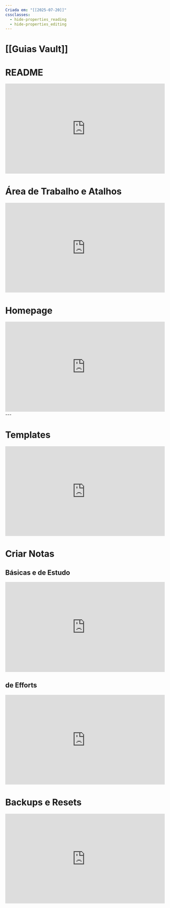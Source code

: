 ```yaml
---
Criada em: "[[2025-07-20]]"
cssclasses:
  - hide-properties_reading
  - hide-properties_editing
---
```

# [[Guias Vault]] 

# README

<div style="position: relative; padding-bottom: 56.25%; height: 0; overflow: hidden; max-width: 100%; background: #000;">
  <iframe 
    src="https://drive.google.com/file/d/196sZfeEeQWmvkzKLiA748BO9kAPo3Qth/preview" 
    frameborder="0" 
    allow="accelerometer; autoplay; clipboard-write; encrypted-media; gyroscope; picture-in-picture" 
    allowfullscreen 
    style="position: absolute; top:0; left: 0; width: 100%; height: 100%;">
  </iframe>
</div>

# Área de Trabalho  e Atalhos


<div style="position: relative; padding-bottom: 56.25%; height: 0; overflow: hidden; max-width: 100%; background: #000;">
  <iframe 
    src="https://drive.google.com/file/d/1bw1zqq6RVjpFt9mjcgamEaKdYqMe1-Ng/preview" 
    frameborder="0" 
    allow="accelerometer; autoplay; clipboard-write; encrypted-media; gyroscope; picture-in-picture" 
    allowfullscreen 
    style="position: absolute; top:0; left: 0; width: 100%; height: 100%;">
  </iframe>
</div>

# Homepage


<div style="position: relative; padding-bottom: 56.25%; height: 0; overflow: hidden; max-width: 100%; background: #000;">
  <iframe 
    src="https://drive.google.com/file/d/1ZlRcpxxJ59jsKzEphD_vUTsJCM9fzd-s/preview" 
    frameborder="0" 
    allow="accelerometer; autoplay; clipboard-write; encrypted-media; gyroscope; picture-in-picture" 
    allowfullscreen 
    style="position: absolute; top:0; left: 0; width: 100%; height: 100%;">
  </iframe>
</div>
---


# Templates


<div style="position: relative; padding-bottom: 56.25%; height: 0; overflow: hidden; max-width: 100%; background: #000;">
  <iframe 
    src="https://drive.google.com/file/d/1_GqBQ4DeaAaZ1lFTaatIuzbJRmLMF11X/preview" 
    frameborder="0" 
    allow="accelerometer; autoplay; clipboard-write; encrypted-media; gyroscope; picture-in-picture" 
    allowfullscreen 
    style="position: absolute; top:0; left: 0; width: 100%; height: 100%;">
  </iframe>
</div>

# Criar Notas

## Básicas e de Estudo


<div style="position: relative; padding-bottom: 56.25%; height: 0; overflow: hidden; max-width: 100%; background: #000;">
  <iframe 
    src="https://drive.google.com/file/d/1KUlkfNUFDCS8ZZ_SQgmljKv7_Qv0m-R7/preview" 
    frameborder="0" 
    allow="accelerometer; autoplay; clipboard-write; encrypted-media; gyroscope; picture-in-picture" 
    allowfullscreen 
    style="position: absolute; top:0; left: 0; width: 100%; height: 100%;">
  </iframe>
</div>

## de Efforts


<div style="position: relative; padding-bottom: 56.25%; height: 0; overflow: hidden; max-width: 100%; background: #000;">
  <iframe 
    src="https://drive.google.com/file/d/1psQOsR5a24mY3PFCgoeRj9DvxdZacmGC/preview" 
    frameborder="0" 
    allow="accelerometer; autoplay; clipboard-write; encrypted-media; gyroscope; picture-in-picture" 
    allowfullscreen 
    style="position: absolute; top:0; left: 0; width: 100%; height: 100%;">
  </iframe>
</div>


# Backups e Resets


<div style="position: relative; padding-bottom: 56.25%; height: 0; overflow: hidden; max-width: 100%; background: #000;">
  <iframe 
    src="https://drive.google.com/file/d/1NQGlfu3nhPdWK6Ym4plpPbmMnjbtuPv5/preview" 
    frameborder="0" 
    allow="accelerometer; autoplay; clipboard-write; encrypted-media; gyroscope; picture-in-picture" 
    allowfullscreen 
    style="position: absolute; top:0; left: 0; width: 100%; height: 100%;">
  </iframe>
</div>